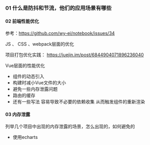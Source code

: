 ###  01 什么是防抖和节流，他们的应用场景有哪些

#### 02 前端性能优化

参考：https://github.com/wy-ei/notebook/issues/34

JS 、 CSS 、webpack层面的优化

项目打包优化实践： https://juejin.im/post/6844904071896236040

Vue层面的性能优化

- 组件的动态引入
- 构建时减小Vue文件的大小
- 避免一些内存泄露问题
- 路由的缓存
- 还有一些写法 容易导致不必要的依赖收集 从而触发组件的重新渲染

#### 03 内存泄露

列举几个项目中出现的内存泄露的场景，怎么出现的，如何避免的

- 使用echarts



